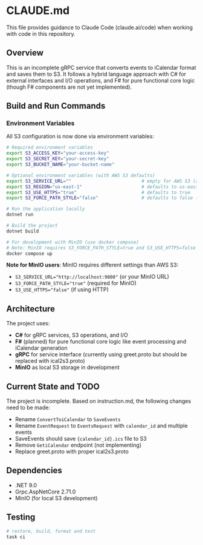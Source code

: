 # CLAUDE.md

This file provides guidance to Claude Code (claude.ai/code) when working with code in this repository.

## Overview

This is an incomplete gRPC service that converts events to iCalendar format and saves them to S3. It follows a hybrid language approach with C# for external interfaces and I/O operations, and F# for pure functional core logic (though F# components are not yet implemented).

## Build and Run Commands

### Environment Variables
All S3 configuration is now done via environment variables:

```bash
# Required environment variables
export S3_ACCESS_KEY="your-access-key"
export S3_SECRET_KEY="your-secret-key"
export S3_BUCKET_NAME="your-bucket-name"

# Optional environment variables (with AWS S3 defaults)
export S3_SERVICE_URL=""                          # empty for AWS S3 (auto-detected), required for MinIO/custom endpoints
export S3_REGION="us-east-1"                      # defaults to us-east-1
export S3_USE_HTTPS="true"                        # defaults to true
export S3_FORCE_PATH_STYLE="false"                # defaults to false (AWS S3 style)

# Run the application locally
dotnet run

# Build the project
dotnet build

# For development with MinIO (use docker compose)
# Note: MinIO requires S3_FORCE_PATH_STYLE=true and S3_USE_HTTPS=false
docker compose up
```

**Note for MinIO users**: MinIO requires different settings than AWS S3:
- `S3_SERVICE_URL="http://localhost:9000"` (or your MinIO URL)
- `S3_FORCE_PATH_STYLE="true"` (required for MinIO)
- `S3_USE_HTTPS="false"` (if using HTTP)

## Architecture

The project uses:
- **C#** for gRPC services, S3 operations, and I/O
- **F#** (planned) for pure functional core logic like event processing and iCalendar generation
- **gRPC** for service interface (currently using greet.proto but should be replaced with ical2s3.proto)
- **MinIO** as local S3 storage in development

## Current State and TODO

The project is incomplete. Based on instruction.md, the following changes need to be made:
- Rename `ConvertToiCalendar` to `SaveEvents`
- Rename `EventRequest` to `EventsRequest` with `calendar_id` and multiple events
- SaveEvents should save `{calendar_id}.ics` file to S3
- Remove `GetiCalendar` endpoint (not implementing)
- Replace greet.proto with proper ical2s3.proto

## Dependencies

- .NET 9.0
- Grpc.AspNetCore 2.71.0
- MinIO (for local S3 development)

## Testing

```bash
# restore, build, format and test
task ci
```
